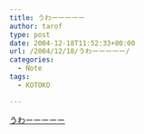 ```yaml
---
title: うわーーーーー
author: tarof
type: post
date: 2004-12-18T11:52:33+00:00
url: /2004/12/18/うわーーーーー/
categories:
  - Note
tags:
  - KOTOKO

---
```

[うわーーーーー][1]

 [1]: https://www.pokka.co.jp/soup/kotokoto/kotoko/